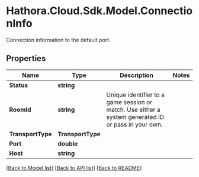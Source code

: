 # Hathora.Cloud.Sdk.Model.ConnectionInfo
Connection information to the default port.

## Properties

Name | Type | Description | Notes
------------ | ------------- | ------------- | -------------
**Status** | **string** |  | 
**RoomId** | **string** | Unique identifier to a game session or match. Use either a system generated ID or pass in your own. | 
**TransportType** | **TransportType** |  | 
**Port** | **double** |  | 
**Host** | **string** |  | 

[[Back to Model list]](../README.md#documentation-for-models) [[Back to API list]](../README.md#documentation-for-api-endpoints) [[Back to README]](../README.md)

